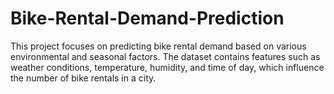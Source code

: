 # Bike-Rental-Demand-Prediction
This project focuses on predicting bike rental demand based on various environmental and seasonal factors. The dataset contains features such as weather conditions, temperature, humidity, and time of day, which influence the number of bike rentals in a city. 
